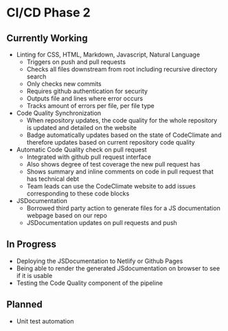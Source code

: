 # CI/CD Phase 2

## Currently Working

- Linting for CSS, HTML, Markdown, Javascript, Natural Language
  * Triggers on push and pull requests
  * Checks all files downstream from root including recursive directory search
  * Only checks new commits
  * Requires github authentication for security
  * Outputs file and lines where error occurs
  * Tracks amount of errors per file, per file type
- Code Quality Synchronization
  * When repository updates, the code quality for the whole repository is updated and detailed on the website
  * Badge automatically updates based on the state of CodeClimate and therefore updates based on current repository code quality
- Automatic Code Quality check on pull request
  * Integrated with github pull request interface
  * Also shows degree of test coverage the new pull request has
  * Shows summary and inline comments on code in pull request that has technical debt
  * Team leads can use the CodeClimate website to add issues corresponding to these code blocks
- JSDocumentation
  * Borrowed third party action to generate files for a JS documentation webpage based on our repo
  * JSDocumentation updates on pull requests and push
## In Progress
- Deploying the JSDocumentation to Netlify or Github Pages
- Being able to render the generated JSdocumentation on browser to see if it is usable
- Testing the Code Quality component of the pipeline
## Planned
- Unit test automation